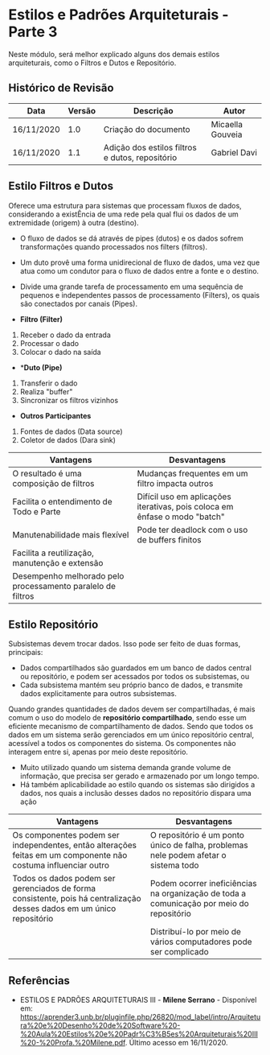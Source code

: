 # Estilos e Padrões Arquiteturais - Parte 3


Neste módulo, será melhor explicado alguns dos demais estilos arquiteturais, como o Filtros e Dutos e Repositório.

## Histórico de Revisão

| Data | Versão | Descrição | Autor |
|------|--------|-----------|-------|
| 16/11/2020 | 1.0 | Criação do documento | Micaella Gouveia |
| 16/11/2020 | 1.1 | Adição dos estilos filtros e dutos, repositório | Gabriel Davi |


## Estilo Filtros e Dutos

Oferece uma estrutura para sistemas que processam fluxos de dados, considerando a existÊncia de uma rede pela qual flui os dados de um extremidade (origem) à outra (destino).

* O fluxo de dados se dá através de pipes (dutos) e os dados sofrem transformações quando processados nos filters (filtros).
* Um duto provê uma forma unidirecional de fluxo de dados, uma vez que atua como um condutor para o fluxo de dados entre a fonte e o destino.
*  Divide uma grande tarefa de processamento em uma sequência de pequenos e independentes passos de processamento (Filters), os quais são conectados por canais (Pipes).

* **Filtro (Filter)**
1. Receber o dado da entrada
2. Processar o dado
3. Colocar o dado na saída

* ***Duto (Pipe)**
1. Transferir o dado
2. Realiza "buffer"
3. Sincronizar os filtros vizinhos

* **Outros Participantes**
1. Fontes de dados (Data source)
2. Coletor de dados (Dara sink)

| Vantagens | Desvantagens |
|-----------|--------------|
| O resultado é uma composição de filtros| Mudanças frequentes em um filtro impacta outros|
| Facilita o entendimento de Todo e Parte |Difícil uso em aplicações iterativas, pois coloca em ênfase o modo "batch"|
| Manutenabilidade mais flexível | Pode ter deadlock com o uso de buffers finitos|
| Facilita a reutilização, manutenção e extensão |
| Desempenho melhorado pelo processamento paralelo de filtros|

## Estilo Repositório
Subsistemas devem trocar dados. Isso pode ser feito de duas formas,
principais:
* Dados compartilhados são guardados em um banco de dados central ou
repositório, e podem ser acessados por todos os subsistemas, ou
* Cada subsistema mantém seu próprio banco de dados, e transmite dados
explicitamente para outros subsistemas.

Quando grandes quantidades de dados devem ser compartilhadas, é mais comum o uso do modelo de **repositório compartilhado**, sendo esse um eficiente mecanismo de compartilhamento de dados. Sendo que todos os dados em um sistema serão gerenciados em um único repositório central, acessível a todos os componentes do sistema. Os componentes não interagem entre si, apenas por meio deste repositório.

* Muito utilizado quando um sistema demanda grande volume de informação, que precisa ser gerado e armazenado por um longo tempo.
* Há também aplicabilidade ao estilo quando os sistemas são dirigidos a dados, nos quais a inclusão desses dados no repositório dispara uma ação

| Vantagens | Desvantagens |
|-----------|--------------|
| Os componentes podem ser independentes, então alterações feitas em um componente não costuma influenciar outro | O repositório é um ponto único de falha, problemas nele podem afetar o sistema todo |
| Todos os dados podem ser gerenciados de forma consistente, pois há centralização desses dados em um único repositório | Podem ocorrer ineficiências na organização de toda a comunicação por meio do repositório |
| | Distribuí-lo por meio de vários computadores pode ser complicado |


## Referências
-  ESTILOS E PADRÕES ARQUITETURAIS III - **Milene Serrano** - Disponível em: <https://aprender3.unb.br/pluginfile.php/26820/mod_label/intro/Arquitetura%20e%20Desenho%20de%20Software%20-%20Aula%20Estilos%20e%20Padr%C3%B5es%20Arquiteturais%20III%20-%20Profa.%20Milene.pdf>. Último acesso em 16/11/2020.